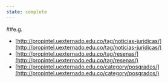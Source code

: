 ```yaml
---
state: complete
---
```

##e.g.
- [http://propintel.uexternado.edu.co/tag/noticias-juridicas/](http://propintel.uexternado.edu.co/tag/noticias-juridicas/)
- [http://propintel.uexternado.edu.co/tag/resenas/](http://propintel.uexternado.edu.co/tag/resenas/)
- [http://propintel.uexternado.edu.co/category/posgrados/](http://propintel.uexternado.edu.co/category/posgrados/)